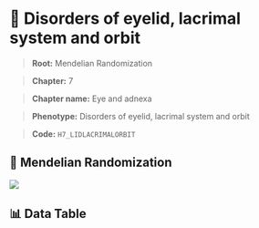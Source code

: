 # 🧪 Disorders of eyelid, lacrimal system and orbit

> **Root:** Mendelian Randomization

> **Chapter:** 7  

> **Chapter name:** Eye and adnexa

> **Phenotype:** Disorders of eyelid, lacrimal system and orbit  

> **Code:** `H7_LIDLACRIMALORBIT`

## 🧬 Mendelian Randomization  

<img src="/MR/Figures/Forward/H7_LIDLACRIMALORBIT.png"/>

## 📊 Data Table

<CsvTableMRF src="/MR_Data/Forward/H7_LIDLACRIMALORBIT.csv"/>
